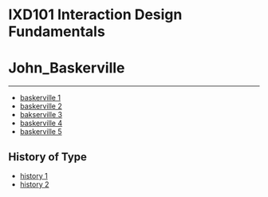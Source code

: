 IXD101 Interaction Design Fundamentals
======================================

# John_Baskerville
------------------
- [baskerville 1](https://elliethompson.github.io/john_baskerville/johnbaskerville_version1.html)
- [baskerville 2](https://elliethompson.github.io/john_baskerville/johnbaskerville_version2.html)
- [bakserville 3](https://elliethompson.github.io/john_baskerville/johnbaskerville_version3.html)
- [baskerville 4](https://elliethompson.github.io/john_baskerville/johnbaskerville_version4.html)
- [baskerville 5](https://elliethompson.github.io/john_baskerville/johnbaskerville_version5.html)


History of Type
---------------
- [history 1](https://elliethompson.github.io/john_baskerville/history%20of%20type.html)
- [history 2](https://elliethompson.github.io/john_baskerville/a%20brief%20history%20of%20type2.html)

